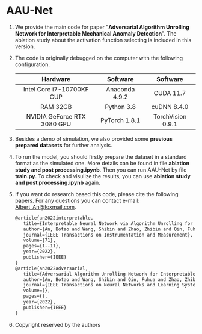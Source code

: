 # AAU-Net

1. We provide the main code for paper "**Adversarial Algorithm Unrolling Network for Interpretable Mechanical Anomaly Detection**". The ablation study about the activation function selecting is included in this version. 

   

2. The code is originally debugged on the computer with the following configuration.

   |          Hardware           |    Software    |     Software      |
   | :-------------------------: | :------------: | :---------------: |
   |  Intel Core i7-10700KF CUP  | Anaconda 4.9.2 |     CUDA 11.7     |
   |          RAM 32GB           |   Python 3.8   |    cuDNN 8.4.0    |
   | NVIDIA GeForce RTX 3080 GPU | PyTorch 1.8.1  | TorchVision 0.9.1 |



3. Besides a demo of simulation, we also provided some **previous prepared datasets** for further analysis.

   

4. To run the model, you should firstly prepare the dataset in a standard format as the simulated one. More details can be found in file **ablation study and post processing.ipynb**. Then you can run AAU-Net by file **train.py**. To check and visulize the results, you can use **ablation study and post processing.ipynb** again. 

   

5. If you want do research based this code, please cite the following papers. For any questions you can contact e-mail: Albert_An@foxmail.com. 
   ```latex
   @article{an2022interpretable,
      title={Interpretable Neural Network via Algorithm Unrolling for Mechanical Fault Diagnosis},
      author={An, Botao and Wang, Shibin and Zhao, Zhibin and Qin, Fuhua and Yan, Ruqiang and Chen, Xuefeng},
      journal={IEEE Transactions on Instrumentation and Measurement},
      volume={71},
      pages={1--11},
      year={2022},
      publisher={IEEE}
   }
   @article{an2022adversarial,
      title={Adversarial Algorithm Unrolling Network for Interpretable Mechanical Anomaly Detection},
      author={An, Botao and Wang, Shibin and Qin, Fuhua and Zhao, Zhibin and Yan, Ruqiang and Chen, Xuefeng},
      journal={IEEE Transactions on Neural Networks and Learning Systems},
      volume={},
      pages={},
      year={2022},
      publisher={IEEE}
   }
   ```
   
6. Copyright reserved by the authors

